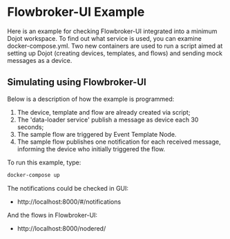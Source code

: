 # Flowbroker-UI Example

Here is an example for checking Flowbroker-UI integrated into a minimum Dojot workspace. To find out what service is used, you can examine docker-compose.yml. Two new containers are used to run a script aimed at setting up Dojot (creating devices, templates, and flows) and sending mock messages as a device.

## Simulating using Flowbroker-UI

Below is a description of how the example is programmed:

1. The device, template and flow are already created via script;
1. The 'data-loader service' publish a message as device each 30 seconds;
1. The sample flow are triggered by Event Template Node.
1. The sample flow publishes one notification for each received message, informing the device who initially triggered the flow.

To run this example, type:

```sh
docker-compose up
```

The notifications could be checked in GUI:

- http://localhost:8000/#/notifications

And the flows in Flowbroker-UI:

- http://localhost:8000/nodered/
